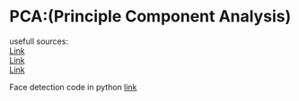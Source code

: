 # PCA:(Principle Component Analysis)
usefull sources:<br />
[Link](https://www.semanticscholar.org/paper/Navigation-System-for-Mobile-Robots-Using-PCA-Based-Carreira-Calado/8601f0bc48c2a6c9a5a084945c9a1d95d2db1e5c)<br />
[Link](https://ieeexplore.ieee.org/document/1014557)<br />
[Link](https://jneuroengrehab.biomedcentral.com/articles/10.1186/s12984-018-0416-5)<br />

Face detection code in python [link](https://www.ivanjul.com/face-detection-menggunakan-metode-principal-component-analysis-pca/)<br />

